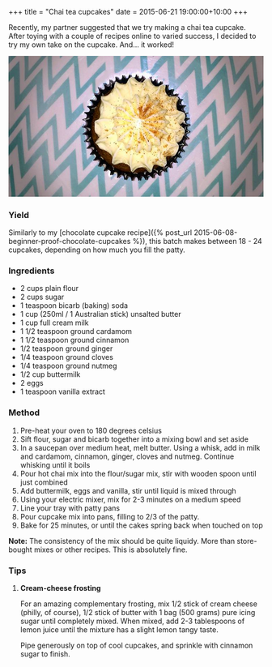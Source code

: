 +++
title = "Chai tea cupcakes"
date = 2015-06-21 19:00:00+10:00
+++

Recently, my partner suggested that we try making a chai tea cupcake. After toying with a couple of recipes online to varied success, I decided to try my own take on the cupcake. And... it worked!

<!-- more -->

![Delicious cupcakes](chai.jpg)

### Yield

Similarly to my [chocolate cupcake recipe]({% post_url 2015-06-08-beginner-proof-chocolate-cupcakes %}), this batch makes between 18 - 24 cupcakes, depending on how much you fill the patty.

### Ingredients

- 2 cups plain flour
- 2 cups sugar
- 1 teaspoon bicarb (baking) soda
- 1 cup (250ml / 1 Australian stick) unsalted butter
- 1 cup full cream milk
- 1 1/2 teaspoon ground cardamom
- 1 1/2 teaspoon ground cinnamon
- 1/2 teaspoon ground ginger
- 1/4 teaspoon ground cloves
- 1/4 teaspoon ground nutmeg
- 1/2 cup buttermilk
- 2 eggs
- 1 teaspoon vanilla extract

### Method

1. Pre-heat your oven to 180 degrees celsius
2. Sift flour, sugar and bicarb together into a mixing bowl and set aside
3. In a saucepan over medium heat, melt butter. Using a whisk, add in milk and cardamom, cinnamon, ginger, cloves and nutmeg. Continue whisking until it boils
4. Pour hot chai mix into the flour/sugar mix, stir with wooden spoon until just combined
5. Add buttermilk, eggs and vanilla, stir until liquid is mixed through
6. Using your electric mixer, mix for 2-3 minutes on a medium speed
7. Line your tray with patty pans
8. Pour cupcake mix into pans, filling to 2/3 of the patty.
9. Bake for 25 minutes, or until the cakes spring back when touched on top

**Note:** The consistency of the mix should be quite liquidy. More than store-bought mixes or other recipes. This is absolutely fine.

### Tips

1. **Cream-cheese frosting**

	For an amazing complementary frosting, mix 1/2 stick of cream cheese (philly, of course), 1/2 stick of butter with 1 bag (500 grams) pure icing sugar until completely mixed. When mixed, add 2-3 tablespoons of lemon juice until the mixture has a slight lemon tangy taste.

	Pipe generously on top of cool cupcakes, and sprinkle with cinnamon sugar to finish.